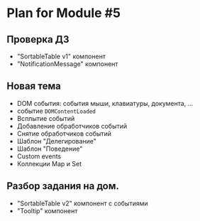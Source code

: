 # Plan for Module #5

## Проверка ДЗ

- "SortableTable v1" компонент
- "NotificationMessage" компонент

## Новая тема

- DOM события: события мыши, клавиатуры, документа, ...
- событие `DOMContentLoaded`
- Всплытие событий
- Добавление обработчиков событий
- Снятие обработчиков событий
- Шаблон "Делегирование"
- Шаблон "Поведение"
- Custom events
- Коллекции Map и Set

## Разбор задания на дом.

- "SortableTable v2" компонент c событиями
- "Tooltip" компонент
